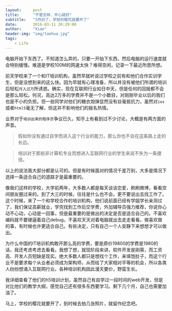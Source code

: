 ```yaml
---
layout:     post
title:      "不管怎样，开心就好"
subtitle:   "3月份了，学校的樱花就要开了"
date:       2016-03-11 20:29:00
author:     "Xiao"
header-img: "img/taohua.jpg"
tags:
    - Life
---
```


电脑开始下东西了。不知道怎么弄的，只要一开始下东西，然后电脑的运行速度就会特别缓慢。难道是学校100M的网速太快？难得空闲，记录一下最近所思所想。

前天学校来了一个和IT培训机构，虽然早就听说过学校之前有和他们合作实训学生，但是没想到来的这么快。因为早就有心理准备，所以并没有被他们所谓的培训后轻松`月入过万`所诱惑。确实，现在互联网行业如日中天，但是任何的回报都不会是那么轻松。何况，高达2万多的学费并不是一个小数目，对刚刚毕业以后的我们也是不小的负担。但一些同学对他们的糖衣炮弹显然没有丝毫抵抗力，虽然对`ios`或者`html5`毫无了解，但这并不影响他们的报名热情。

业界对于`培训出来的程序员`争议已久，知乎上有看到过不少讨论，大概是有两方面的声音。

>假如你没有通过自学而进入这个行业的能力，那么你也不会在这条路上走的长远。

>培训对于那些非计算机专业而想进入互联网行业的学生来说不失为一条捷径。

以上的说法我大部分都是认可的。但是有时候面对的情况千差万别，大多是情况下选择一条适合自己的道路才是最重要的。

像我们这样的学校，大学前两年，大多数人都是每天谈谈恋爱，刷刷微博，看看空间朋友圈过来的。到了大三的时候，往往是什么也不会。更不要说出去找工作了。这个时候，来了一个和学校合作的培训机构，他们说前面已经有学姐学长亲测过了，我们保证高薪就业，学完找到工作后交学费，外加辅导员强力推荐，你说你心动不心动，心动是一回事，但是最重要的是做出的决定是否是适合自己的。不喜欢编码就不要硬逼着自己debug，不喜欢天天对着电脑就出去走走看看。做喜欢做的事，有时候也许更适合自己。有些决定，只有自己一个人安静下来想想才可以做出。

为什么中国的IT培训机构敢开那么高的学费，要是原价19800的学费是1980的话，我还考虑考虑去看看。我想了想，就现阶段来讲，软件开发是刚需，而工资高、开发人员短缺是现实。绝大多数人都只是想找个工作，来填饱肚子，而这个行业不是要求每个从业者必须成为架构师，从而给了大家相对平等的机会，所以各类人纷纷想涌入互联网行业。各种培训机构因此漫天要价，野蛮生长。

我详细查看了他们的h5培训计划，虽然自己有自学过一段时间的web开发，但是对比他们的教学大纲，感觉自己还有很多东西要学习。剩下几个月，自己也需要加油了。

马上，学校的樱花就要开了，到时候去拍几张照片，就留作纪念吧。


